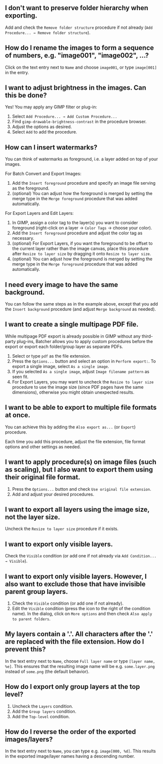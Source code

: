 ## I don't want to preserve folder hierarchy when exporting.

Add and check the `Remove folder structure` procedure if not already (`Add Procedure... → Remove folder structure`).


## How do I rename the images to form a sequence of numbers, e.g. "image001", "image002", ...?

Click on the text entry next to `Name` and choose `image001`, or type `image[001]` in the entry.


## I want to adjust brightness in the images. Can this be done?

Yes! You may apply any GIMP filter or plug-in:
1. Select `Add Procedure... → Add Custom Procedure...`
2. Find `gimp-drawable-brightness-contrast` in the procedure browser.
3. Adjust the options as desired.
4. Select `Add` to add the procedure.


## How can I insert watermarks?

You can think of watermarks as foreground, i.e. a layer added on top of your images.

For Batch Convert and Export Images:
1. Add the `Insert foreground` procedure and specify an image file serving as the foreground.
2. (optional) You can adjust how the foreground is merged by setting the merge type in the `Merge foreground` procedure that was added automatically.

For Export Layers and Edit Layers:
1. In GIMP, assign a color tag to the layer(s) you want to consider foreground (right-click on a layer → `Color Tags` → choose your color).
2. Add the `Insert foreground` procedure and adjust the color tag as necessary.
3. (optional) For Export Layers, if you want the foreground to be offset to the current layer rather than the image canvas, place this procedure after `Resize to layer size` by dragging it onto `Resize to layer size`.
4. (optional) You can adjust how the foreground is merged by setting the merge type in the `Merge foreground` procedure that was added automatically.


## I need every image to have the same background.

You can follow the same steps as in the example above, except that you add the `Insert background` procedure (and adjust `Merge background` as needed).


## I want to create a single multipage PDF file.

While multipage PDF export is already possible in GIMP without any third-party plug-ins, Batcher allows you to apply custom procedures before the export or export each folder/group layer as separate PDFs.

1. Select or type `pdf` as the file extension.
2. Press the `Options...` button and select an option in `Perform export:`. To export a single image, select `As a single image`.
3. If you selected `As a single image`, adjust `Image filename pattern` as seen fit.
4. For Export Layers, you may want to uncheck the `Resize to layer size` procedure to use the image size (since PDF pages have the same dimensions), otherwise you might obtain unexpected results.


## I want to be able to export to multiple file formats at once.

You can achieve this by adding the `Also export as...` (or `Export`) procedure.

Each time you add this procedure, adjust the file extension, file format options and other settings as needed.


## I want to apply procedure(s) on image files (such as scaling), but I also want to export them using their original file format.

1. Press the `Options...` button and check `Use original file extension`.
2. Add and adjust your desired procedures.


## I want to export all layers using the image size, not the layer size.

Uncheck the `Resize to layer size` procedure if it exists.


## I want to export only visible layers.

Check the `Visible` condition (or add one if not already via `Add Condition... → Visible`).


## I want to export only visible layers. However, I also want to exclude those that have invisible parent group layers.

1. Check the `Visible` condition (or add one if not already).
2. Edit the `Visible` condition (press the icon to the right of the condition name).
   In the dialog, click on `More options` and then check `Also apply to parent folders`.


## My layers contain a '.'. All characters after the '.' are replaced with the file extension. How do I prevent this?

In the text entry next to `Name`, choose `Full layer name` or type `[layer name, %e]`.
This ensures that the resulting image name will be e.g. `some.layer.png` instead of `some.png` (the default behavior).


## How do I export only group layers at the top level?

1. Uncheck the `Layers` condition.
2. Add the `Group layers` condition.
3. Add the `Top-level` condition.


## How do I reverse the order of the exported images/layers?

In the text entry next to `Name`, you can type e.g. `image[000, %d]`.
This results in the exported image/layer names having a descending number.
